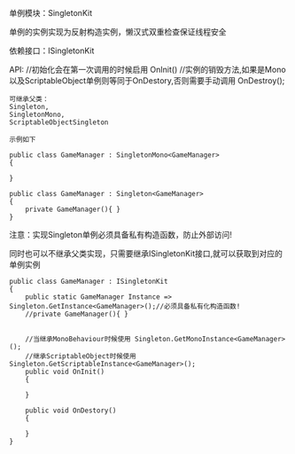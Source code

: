 单例模块：SingletonKit

单例的实例实现为反射构造实例，懒汉式双重检查保证线程安全

依赖接口：ISingletonKit

API:
    //初始化会在第一次调用的时候启用
    OnInit() 
    //实例的销毁方法,如果是Mono以及ScriptableObject单例则等同于OnDestory,否则需要手动调用
    OnDestroy();

    可继承父类：
    Singleton,
    SingletonMono,
    ScriptableObjectSingleton

    示例如下

```
public class GameManager : SingletonMono<GameManager>
{
   
}
```
```
public class GameManager : Singleton<GameManager>
{
    private GameManager(){ }
}
```

注意：实现Singleton单例必须具备私有构造函数，防止外部访问!

同时也可以不继承父类实现，只需要继承ISingletonKit接口,就可以获取到对应的单例实例
```
public class GameManager : ISingletonKit
{
    public static GameManager Instance => Singleton.GetInstance<GameManager>();//必须具备私有化构造函数!
    //private GameManager(){ }


    //当继承MonoBehaviour时候使用 Singleton.GetMonoInstance<GameManager>();
    //继承ScriptableObject时候使用 Singleton.GetScriptableInstance<GameManager>();
    public void OnInit()
    {

    }

    public void OnDestory()
    {

    }
}
```
